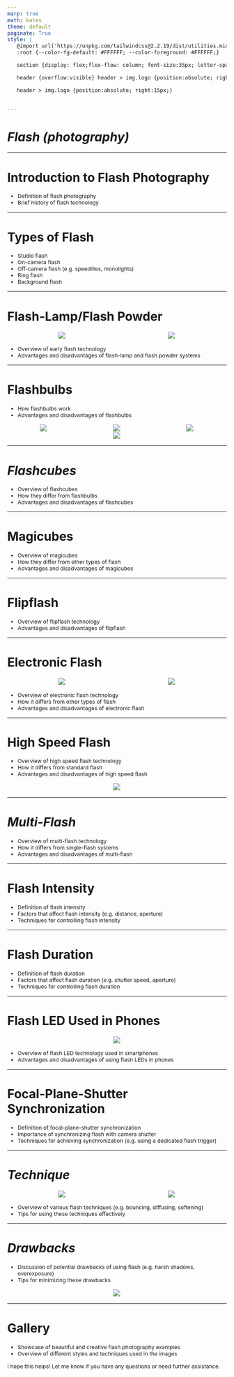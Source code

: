 ```yaml
---
marp: true
math: katex
theme: default
paginate: True
style: |
   @import url('https://unpkg.com/tailwindcss@2.2.19/dist/utilities.min.css');
   :root {--color-fg-default: #FFFFFF; --color-foreground: #FFFFFF;}

   section {display: flex;flex-flow: column; font-size:35px; letter-spacing:1.4px;}

   header {overflow:visible} header > img.logo {position:absolute; right:15px;}

   header > img.logo {position:absolute; right:15px;}


---
```

<!-- backgroundImage: url('backgrounds/aaabstract (15).png') -->
<!-- _class: lead -->

 # _Flash (photography)_

---
<style scoped>p,li {font-size:0.92em}</style>

 # **Introduction to Flash Photography**

- Definition of flash photography
- Brief history of flash technology

---
<style scoped>p,li {font-size:0.80em}</style>

 # Types of Flash

- Studio flash
- On-camera flash
- Off-camera flash (e.g. speedlites, monolights)
- Ring flash
- Background flash

---
<style scoped>p,li {font-size:0.84em}</style>

 # **Flash-Lamp/Flash Powder**
<div style="display: flex; flex: 1 1 auto; flex-flow: row; min-height: 0"><div style="display: flex; flex: 1 1 auto; justify-content: center;min-height:0;min-width:0; margin-bottom:0.1em;;margin-right:0.15em">
<img style='object-fit: contain; max-height:100%; max-width:100%; background-color: rgba(0,0,0,0);' src='https://upload.wikimedia.org/wikipedia/commons/thumb/1/1d/1909_Victor_Flash_Lamp.jpg/170px-1909_Victor_Flash_Lamp.jpg'/>
</div>
<div style="display: flex; flex: 1 1 auto; justify-content: center;min-height:0;min-width:0; margin-bottom:0.1em;;margin-right:0.15em">
<img style='object-fit: contain; max-height:100%; max-width:100%; background-color: rgba(0,0,0,0);' src='https://upload.wikimedia.org/wikipedia/commons/thumb/a/a9/AHA_Blitzlichtpulverlampe.jpg/220px-AHA_Blitzlichtpulverlampe.jpg'/>
</div>
</div>

- Overview of early flash technology
- Advantages and disadvantages of flash-lamp and flash powder systems

---
<style scoped>p,li {font-size:0.76em}</style>

 # **Flashbulbs**
- How flashbulbs work
- Advantages and disadvantages of flashbulbs
<div style="display: flex; flex: 1 1 auto; flex-flow: row; min-height: 0"><div style="display: flex; flex: 1 1 auto; justify-content: center;min-height:0;min-width:0; margin-bottom:0.1em;;margin-right:0.15em">
<img style='object-fit: contain; max-height:100%; max-width:100%; background-color: rgba(0,0,0,0);' src='https://upload.wikimedia.org/wikipedia/commons/thumb/c/c3/E._Leitz_Wetzlar_flash_-_1.JPG/220px-E._Leitz_Wetzlar_flash_-_1.JPG'/>
</div>
<div style="display: flex; flex: 1 1 auto; justify-content: center;min-height:0;min-width:0; margin-bottom:0.1em;;margin-right:0.15em">
<img style='object-fit: contain; max-height:100%; max-width:100%; background-color: rgba(0,0,0,0);' src='https://upload.wikimedia.org/wikipedia/commons/thumb/5/57/Flashbulbs_comparing_AG-1_to_No_75.jpg/220px-Flashbulbs_comparing_AG-1_to_No_75.jpg'/>
</div>
<div style="display: flex; flex: 1 1 auto; justify-content: center;min-height:0;min-width:0; margin-bottom:0.1em;;margin-right:0.15em">
<img style='object-fit: contain; max-height:100%; max-width:100%; background-color: rgba(0,0,0,0);' src='https://upload.wikimedia.org/wikipedia/commons/thumb/f/fa/Brownie_Hawkeye_with_Flash.jpg/220px-Brownie_Hawkeye_with_Flash.jpg'/>
</div>
</div>
<div style="display: flex; flex: 1 1 auto; flex-flow: row; min-height: 0"><div style="display: flex; flex: 1 1 auto; justify-content: center;min-height:0;min-width:0; margin-bottom:0.1em;;margin-right:0.15em">
<img style='object-fit: contain; max-height:100%; max-width:100%; background-color: rgba(0,0,0,0);' src='https://upload.wikimedia.org/wikipedia/commons/thumb/1/13/AG-1_Flashbulb.jpg/220px-AG-1_Flashbulb.jpg'/>
</div>
</div>


---
<style scoped>p,li {font-size:0.88em}</style>

 # _Flashcubes_
- Overview of flashcubes
- How they differ from flashbulbs
- Advantages and disadvantages of flashcubes


---
<style scoped>p,li {font-size:0.88em}</style>

 # Magicubes

- Overview of magicubes
- How they differ from other types of flash
- Advantages and disadvantages of magicubes

---
<style scoped>p,li {font-size:0.92em}</style>

 # **Flipflash**

- Overview of flipflash technology
- Advantages and disadvantages of flipflash

---
<style scoped>p,li {font-size:0.80em}</style>

 # Electronic Flash
<div style="display: flex; flex: 1 1 auto; flex-flow: row; min-height: 0"><div style="display: flex; flex: 1 1 auto; justify-content: center;min-height:0;min-width:0; margin-bottom:0.1em;;margin-right:0.15em">
<img style='object-fit: contain; max-height:100%; max-width:100%; background-color: rgba(0,0,0,0);' src='https://upload.wikimedia.org/wikipedia/commons/thumb/9/96/The_built_in_flash_of_a_SLR_camera%2C_Pentax_MZ-30%2C_firing_2.jpg/220px-The_built_in_flash_of_a_SLR_camera%2C_Pentax_MZ-30%2C_firing_2.jpg'/>
</div>
<div style="display: flex; flex: 1 1 auto; justify-content: center;min-height:0;min-width:0; margin-bottom:0.1em;;margin-right:0.15em">
<img style='object-fit: contain; max-height:100%; max-width:100%; background-color: rgba(0,0,0,0);' src='https://upload.wikimedia.org/wikipedia/commons/thumb/b/b2/Flash_-_Speedlight_-_SLR_Flash_-_Studio_picture_2011.jpg/220px-Flash_-_Speedlight_-_SLR_Flash_-_Studio_picture_2011.jpg'/>
</div>
</div>

- Overview of electronic flash technology
- How it differs from other types of flash
- Advantages and disadvantages of electronic flash

---
<style scoped>p,li {font-size:0.84em}</style>

 # High Speed Flash
- Overview of high speed flash technology
- How it differs from standard flash
- Advantages and disadvantages of high speed flash
<div style="display: flex; flex: 1 1 auto; flex-flow: row; min-height: 0"><div style="display: flex; flex: 1 1 auto; justify-content: center;min-height:0;min-width:0; margin-bottom:0.1em;;margin-right:0.15em">
<img style='object-fit: contain; max-height:100%; max-width:100%; background-color: rgba(0,0,0,0);' src='https://upload.wikimedia.org/wikipedia/commons/thumb/2/23/Bullet_coming_from_S%26W.jpg/220px-Bullet_coming_from_S%26W.jpg'/>
</div>
</div>


---
<style scoped>p,li {font-size:0.88em}</style>

 # _Multi-Flash_

- Overview of multi-flash technology
- How it differs from single-flash systems
- Advantages and disadvantages of multi-flash

---
<style scoped>p,li {font-size:0.88em}</style>

 # Flash Intensity

- Definition of flash intensity
- Factors that affect flash intensity (e.g. distance, aperture)
- Techniques for controlling flash intensity

---
<style scoped>p,li {font-size:0.88em}</style>

 # Flash Duration

- Definition of flash duration
- Factors that affect flash duration (e.g. shutter speed, aperture)
- Techniques for controlling flash duration

---
<style scoped>p,li {font-size:0.88em}</style>

 # Flash LED Used in Phones
<div style="display: flex; flex: 1 1 auto; flex-flow: row; min-height: 0"><div style="display: flex; flex: 1 1 auto; justify-content: center;min-height:0;min-width:0; margin-bottom:0.1em;;margin-right:0.15em">
<img style='object-fit: contain; max-height:100%; max-width:100%; background-color: rgba(0,0,0,0);' src='https://upload.wikimedia.org/wikipedia/commons/thumb/b/bb/Wiko_Rainbow_4G_-_Flash_LED_with_SGM3140_LED_Driver_-5572.jpg/220px-Wiko_Rainbow_4G_-_Flash_LED_with_SGM3140_LED_Driver_-5572.jpg'/>
</div>
</div>

- Overview of flash LED technology used in smartphones
- Advantages and disadvantages of using flash LEDs in phones

---
<style scoped>p,li {font-size:0.88em}</style>

 # Focal-Plane-Shutter Synchronization

- Definition of focal-plane-shutter synchronization
- Importance of synchronizing flash with camera shutter
- Techniques for achieving synchronization (e.g. using a dedicated flash trigger)

---
<style scoped>p,li {font-size:0.84em}</style>

 # _Technique_
<div style="display: flex; flex: 1 1 auto; flex-flow: row; min-height: 0"><div style="display: flex; flex: 1 1 auto; justify-content: center;min-height:0;min-width:0; margin-bottom:0.1em;;margin-right:0.15em">
<img style='object-fit: contain; max-height:100%; max-width:100%; background-color: rgba(0,0,0,0);' src='https://upload.wikimedia.org/wikipedia/commons/thumb/d/d5/Fill_flash.jpg/220px-Fill_flash.jpg'/>
</div>
<div style="display: flex; flex: 1 1 auto; justify-content: center;min-height:0;min-width:0; margin-bottom:0.1em;;margin-right:0.15em">
<img style='object-fit: contain; max-height:100%; max-width:100%; background-color: rgba(0,0,0,0);' src='https://upload.wikimedia.org/wikipedia/commons/thumb/0/0d/Flash-Direct-Indirect.jpg/220px-Flash-Direct-Indirect.jpg'/>
</div>
</div>

- Overview of various flash techniques (e.g. bouncing, diffusing, softening)
- Tips for using these techniques effectively

---
<style scoped>p,li {font-size:0.88em}</style>

 # _Drawbacks_
- Discussion of potential drawbacks of using flash (e.g. harsh shadows, overexposure)
- Tips for minimizing these drawbacks
<div style="display: flex; flex: 1 1 auto; flex-flow: row; min-height: 0"><div style="display: flex; flex: 1 1 auto; justify-content: center;min-height:0;min-width:0; margin-bottom:0.1em;;margin-right:0.15em">
<img style='object-fit: contain; max-height:100%; max-width:100%; background-color: rgba(0,0,0,0);' src='https://upload.wikimedia.org/wikipedia/commons/thumb/b/be/Museum_photography.jpg/220px-Museum_photography.jpg'/>
</div>
</div>


---
<style scoped>p,li {font-size:0.88em}</style>

 # Gallery

- Showcase of beautiful and creative flash photography examples
- Overview of different styles and techniques used in the images

I hope this helps! Let me know if you have any questions or need further assistance.